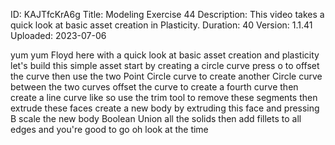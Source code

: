 ID: KAJTfcKrA6g
Title: Modeling Exercise 44
Description: This video takes a quick look at basic asset creation in Plasticity.
Duration: 40
Version: 1.1.41
Uploaded: 2023-07-06

yum yum Floyd here with a quick look at
basic asset creation and plasticity
let's build this simple asset start by
creating a circle curve press o to
offset the curve then use the two Point
Circle curve to create another Circle
curve between the two curves offset the
curve to create a fourth curve then
create a line curve like so
use the trim tool to remove these
segments then extrude these faces
create a new body by extruding this face
and pressing B
scale the new body Boolean Union all the
solids then add fillets to all edges and
you're good to go oh look at the time

